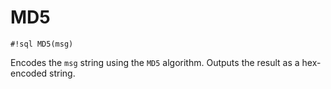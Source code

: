 # MD5

`#!sql MD5(msg)`

Encodes the `msg` string using the `MD5` algorithm. Outputs the
result as a hex-encoded string.
